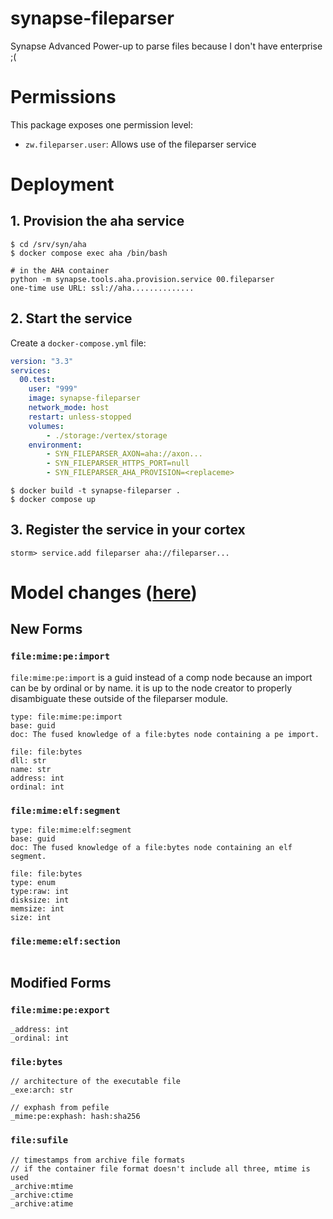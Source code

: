 # synapse-fileparser
Synapse Advanced Power-up to parse files because I don't have enterprise ;(

# Permissions

This package exposes one permission level:

* `zw.fileparser.user`: Allows use of the fileparser service

# Deployment

## 1. Provision the aha service

```
$ cd /srv/syn/aha
$ docker compose exec aha /bin/bash

# in the AHA container
python -m synapse.tools.aha.provision.service 00.fileparser
one-time use URL: ssl://aha..............
```

## 2. Start the service

Create a `docker-compose.yml` file:

```yaml
version: "3.3"
services:
  00.test:
    user: "999"
    image: synapse-fileparser
    network_mode: host
    restart: unless-stopped
    volumes:
        - ./storage:/vertex/storage
    environment:
        - SYN_FILEPARSER_AXON=aha://axon...
        - SYN_FILEPARSER_HTTPS_PORT=null
        - SYN_FILEPARSER_AHA_PROVISION=<replaceme>
```

```
$ docker build -t synapse-fileparser .
$ docker compose up
```

## 3. Register the service in your cortex

```
storm> service.add fileparser aha://fileparser...
```

# Model changes ([here](https://github.com/captainGeech42/synapse-fileparser/blob/main/fileparser/consts.py#L18))

## New Forms

### `file:mime:pe:import`

`file:mime:pe:import` is a guid instead of a comp node because an import can be by ordinal or by name. it is up to the node creator to properly disambiguate these outside of the fileparser module.

```
type: file:mime:pe:import
base: guid
doc: The fused knowledge of a file:bytes node containing a pe import.
    
file: file:bytes
dll: str
name: str
address: int
ordinal: int
```

### `file:mime:elf:segment`

```
type: file:mime:elf:segment
base: guid
doc: The fused knowledge of a file:bytes node containing an elf segment.

file: file:bytes
type: enum
type:raw: int
disksize: int
memsize: int
size: int
```

### `file:meme:elf:section`

```
```

## Modified Forms

### `file:mime:pe:export`

```  
_address: int
_ordinal: int
```

### `file:bytes`

```  
// architecture of the executable file
_exe:arch: str

// exphash from pefile
_mime:pe:exphash: hash:sha256
```

### `file:sufile`

```
// timestamps from archive file formats
// if the container file format doesn't include all three, mtime is used
_archive:mtime
_archive:ctime
_archive:atime
```